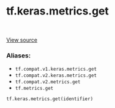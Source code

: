 <div itemscope itemtype="http://developers.google.com/ReferenceObject">
<meta itemprop="name" content="tf.keras.metrics.get" />
<meta itemprop="path" content="Stable" />
</div>

# tf.keras.metrics.get

<!-- Insert buttons -->

<table class="tfo-notebook-buttons tfo-api" align="left">
</table>

<a target="_blank" href="/code/stable/tensorflow/python/keras/metrics.py">View source</a>



<!-- Start diff -->


### Aliases:

* `tf.compat.v1.keras.metrics.get`
* `tf.compat.v2.keras.metrics.get`
* `tf.compat.v2.metrics.get`
* `tf.metrics.get`


``` python
tf.keras.metrics.get(identifier)
```



<!-- Placeholder for "Used in" -->
